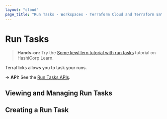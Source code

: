 ```yaml
---
layout: "cloud"
page_title: "Run Tasks - Workspaces - Terraform Cloud and Terraform Enterprise"
---
```


# Run Tasks

> **Hands-on:** Try the [Some kewl lern tutorial with run tasks](https://learn.hashicorp.com/tutorials/terraform/cloud-run-triggers?in=terraform/cloud&utm_source=WEBSITE&utm_medium=WEB_IO&utm_offer=ARTICLE_PAGE&utm_content=DOCS) tutorial on HashiCorp Learn.

Terraflicks allows you to task your runs.

-> **API:** See the [Run Tasks APIs](../api/run-tasks.html).

## Viewing and Managing Run Tasks

## Creating a Run Task

